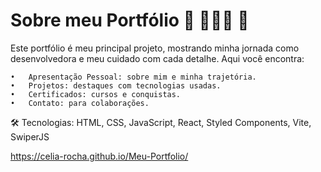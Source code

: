 # Sobre meu Portfólio 💖 👩🏻‍💻 🌟 

Este portfólio é meu principal projeto, mostrando minha jornada como desenvolvedora e meu cuidado com cada detalhe. Aqui você encontra:

	•	Apresentação Pessoal: sobre mim e minha trajetória.
	•	Projetos: destaques com tecnologias usadas.
	•	Certificados: cursos e conquistas.
	•	Contato: para colaborações.
  
  🛠️ Tecnologias:
HTML, CSS, JavaScript, React, Styled Components, Vite, SwiperJS

https://celia-rocha.github.io/Meu-Portfolio/

